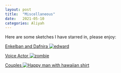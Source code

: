 ```yaml
---
layout: post
title:  "Miscellaneous"
date:   2021-05-10 
categories: Aliyah
---
```


Here are some sketches I have starred in, please enjoy:

[Enkelban and Dafnira
![edward](http://images5.fanpop.com/image/forum/191000/191898_1346488003176_full.jpg)](https://www.youtube.com/watch?v=8WjA4Jvw11A&ab_channel=TheSkits)



[Voice Actor
![zombie](https://i.pinimg.com/originals/33/17/54/3317541a0246de2d9f2d43d9879c46e1.png)](https://www.youtube.com/watch?v=VUZneR0LTCA&ab_channel=TheSkits)



[Couples
![Happy man with hawaiian shirt](https://s.cdnshm.com/catalog/au/t/301494770/dbk-flamingo-print-cotton-short-sleeve-shirt.jpg)](https://www.youtube.com/watch?v=3nks8FMhI6I&ab_channel=TheSkits)
